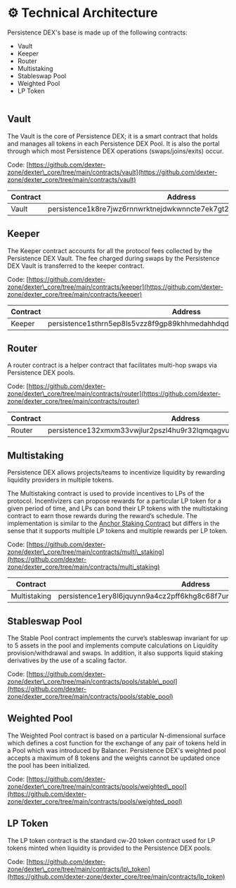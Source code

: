 # ⚙️ Technical Architecture

Persistence DEX's base is made up of the following contracts:

* Vault
* Keeper
* Router
* Multistaking
* Stableswap Pool
* Weighted Pool
* LP Token

<figure><img src="https://docs.dexter.zone/~gitbook/image?url=https%3A%2F%2F2753824657-files.gitbook.io%2F%7E%2Ffiles%2Fv0%2Fb%2Fgitbook-x-prod.appspot.com%2Fo%2Fspaces%252F9LsBCKFqnrfW4Kl6Y0k0%252Fuploads%252FUfcwgwnIkga2tPtiJAoU%252Fimage.png%3Falt%3Dmedia%26token%3Dbd5c08f9-9477-4614-ab7a-6146b968c361&#x26;width=768&#x26;dpr=4&#x26;quality=100&#x26;sign=79077c3cc200f4b1d844b427be72df05278ecda338e7198d579d2e74e2fcbded" alt=""><figcaption></figcaption></figure>

## Vault

The Vault is the core of Persistence DEX; it is a smart contract that holds and manages all tokens in each Persistence DEX Pool. It is also the portal through which most Persistence DEX operations (swaps/joins/exits) occur.

Code: [https://github.com/dexter-zone/dexter\_core/tree/main/contracts/vault](https://github.com/dexter-zone/dexter_core/tree/main/contracts/vault)

| Contract | Address                                                                |
| -------- | ---------------------------------------------------------------------- |
| Vault    | persistence1k8re7jwz6rnnwrktnejdwkwnncte7ek7gt29gvnl3sdrg9mtnqkstujtpg |

## Keeper

The Keeper contract accounts for all the protocol fees collected by the Persistence DEX Vault. The fee charged during swaps by the Persistence DEX Vault is transferred to the keeper contract.

Code: [https://github.com/dexter-zone/dexter\_core/tree/main/contracts/keeper](https://github.com/dexter-zone/dexter_core/tree/main/contracts/keeper)

| Contract | Address                                                                |
| -------- | ---------------------------------------------------------------------- |
| Keeper   | persistence1sthrn5ep8ls5vzz8f9gp89khhmedahhdqd244dh9uqzk3hx2pzrsvpslsg |

## Router

A router contract is a helper contract that facilitates multi-hop swaps via Persistence DEX pools.

Code: [https://github.com/dexter-zone/dexter\_core/tree/main/contracts/router](https://github.com/dexter-zone/dexter_core/tree/main/contracts/router)

| Contract | Address                                                                |
| -------- | ---------------------------------------------------------------------- |
| Router   | persistence132xmxm33vwjlur2pszl4hu9r32lqmqagvunnuc5hq4htps7rr3kqsf4dsk |

## Multistaking

Persistence DEX allows projects/teams to incentivize liquidity by rewarding liquidity providers in multiple tokens.

The Multistaking contract is used to provide incentives to LPs of the protocol. Incentivizers can propose rewards for a particular LP token for a given period of time, and LPs can bond their LP tokens with the multistaking contract to earn those rewards during the reward’s schedule. The implementation is similar to the [Anchor Staking Contract](https://github.com/Anchor-Protocol/anchor-token-contracts/tree/main/contracts/staking) but differs in the sense that it supports multiple LP tokens and multiple rewards per LP token.

Code: [https://github.com/dexter-zone/dexter\_core/tree/main/contracts/multi\_staking](https://github.com/dexter-zone/dexter_core/tree/main/contracts/multi_staking)

| Contract     | Address                                                                |
| ------------ | ---------------------------------------------------------------------- |
| Multistaking | persistence1ery8l6jquynn9a4cz2pff6khg8c68f7urt33l5n9dng2cwzz4c4qs72n0q |

## Stableswap Pool

The Stable Pool contract implements the curve’s stableswap invariant for up to 5 assets in the pool and implements compute calculations on Liquidity provision/withdrawal and swaps. In addition, it also supports liquid staking derivatives by the use of a scaling factor.

Code: [https://github.com/dexter-zone/dexter\_core/tree/main/contracts/pools/stable\_pool](https://github.com/dexter-zone/dexter_core/tree/main/contracts/pools/stable_pool)

## Weighted Pool

The Weighted Pool contract is based on a particular N-dimensional surface which defines a cost function for the exchange of any pair of tokens held in a Pool which was introduced by Balancer. Persistence DEX's weighted pool accepts a maximum of 8 tokens and the weights cannot be updated once the pool has been initialized.

Code: [https://github.com/dexter-zone/dexter\_core/tree/main/contracts/pools/weighted\_pool](https://github.com/dexter-zone/dexter_core/tree/main/contracts/pools/weighted_pool)

## LP Token

The LP token contract is the standard cw-20 token contract used for LP tokens minted when liquidity is provided to the Persistence DEX pools.

Code: [https://github.com/dexter-zone/dexter\_core/tree/main/contracts/lp\_token](https://github.com/dexter-zone/dexter_core/tree/main/contracts/lp_token)
